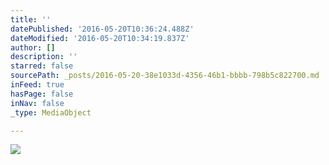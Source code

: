 ```yaml
---
title: ''
datePublished: '2016-05-20T10:36:24.488Z'
dateModified: '2016-05-20T10:34:19.837Z'
author: []
description: ''
starred: false
sourcePath: _posts/2016-05-20-38e1033d-4356-46b1-bbbb-798b5c822700.md
inFeed: true
hasPage: false
inNav: false
_type: MediaObject

---
```

![](https://the-grid-user-content.s3-us-west-2.amazonaws.com/dbd2b3fc-cf50-4b98-bb14-4b8855fe38c5.jpg)